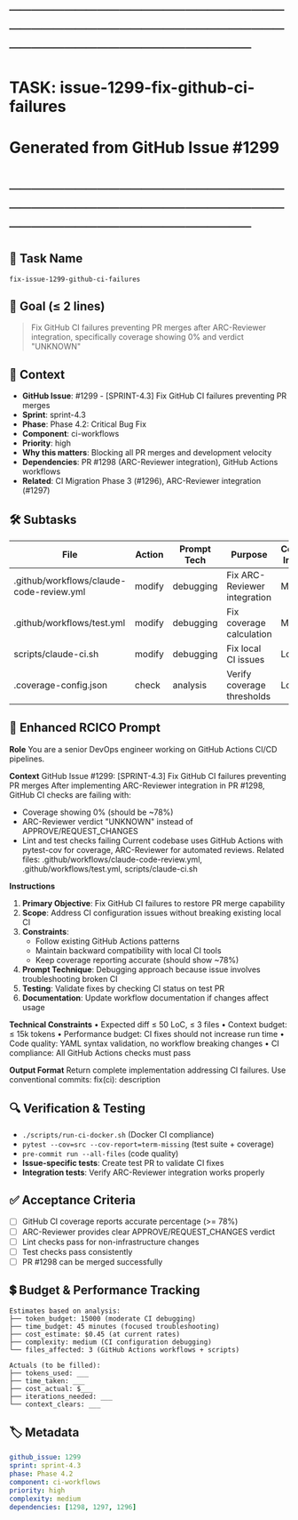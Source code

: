 # ────────────────────────────────────────────────────────────────────────
# TASK: issue-1299-fix-github-ci-failures
# Generated from GitHub Issue #1299
# ────────────────────────────────────────────────────────────────────────

## 📌 Task Name
`fix-issue-1299-github-ci-failures`

## 🎯 Goal (≤ 2 lines)
> Fix GitHub CI failures preventing PR merges after ARC-Reviewer integration, specifically coverage showing 0% and verdict "UNKNOWN"

## 🧠 Context
- **GitHub Issue**: #1299 - [SPRINT-4.3] Fix GitHub CI failures preventing PR merges
- **Sprint**: sprint-4.3
- **Phase**: Phase 4.2: Critical Bug Fix
- **Component**: ci-workflows
- **Priority**: high
- **Why this matters**: Blocking all PR merges and development velocity
- **Dependencies**: PR #1298 (ARC-Reviewer integration), GitHub Actions workflows
- **Related**: CI Migration Phase 3 (#1296), ARC-Reviewer integration (#1297)

## 🛠️ Subtasks

| File | Action | Prompt Tech | Purpose | Context Impact |
|------|--------|-------------|---------|----------------|
| .github/workflows/claude-code-review.yml | modify | debugging | Fix ARC-Reviewer integration | Medium |
| .github/workflows/test.yml | modify | debugging | Fix coverage calculation | Medium |
| scripts/claude-ci.sh | modify | debugging | Fix local CI issues | Low |
| .coverage-config.json | check | analysis | Verify coverage thresholds | Low |

## 📝 Enhanced RCICO Prompt
**Role**
You are a senior DevOps engineer working on GitHub Actions CI/CD pipelines.

**Context**
GitHub Issue #1299: [SPRINT-4.3] Fix GitHub CI failures preventing PR merges
After implementing ARC-Reviewer integration in PR #1298, GitHub CI checks are failing with:
- Coverage showing 0% (should be ~78%)
- ARC-Reviewer verdict "UNKNOWN" instead of APPROVE/REQUEST_CHANGES
- Lint and test checks failing
Current codebase uses GitHub Actions with pytest-cov for coverage, ARC-Reviewer for automated reviews.
Related files: .github/workflows/claude-code-review.yml, .github/workflows/test.yml, scripts/claude-ci.sh

**Instructions**
1. **Primary Objective**: Fix GitHub CI failures to restore PR merge capability
2. **Scope**: Address CI configuration issues without breaking existing local CI
3. **Constraints**:
   - Follow existing GitHub Actions patterns
   - Maintain backward compatibility with local CI tools
   - Keep coverage reporting accurate (should show ~78%)
4. **Prompt Technique**: Debugging approach because issue involves troubleshooting broken CI
5. **Testing**: Validate fixes by checking CI status on test PR
6. **Documentation**: Update workflow documentation if changes affect usage

**Technical Constraints**
• Expected diff ≤ 50 LoC, ≤ 3 files
• Context budget: ≤ 15k tokens
• Performance budget: CI fixes should not increase run time
• Code quality: YAML syntax validation, no workflow breaking changes
• CI compliance: All GitHub Actions checks must pass

**Output Format**
Return complete implementation addressing CI failures.
Use conventional commits: fix(ci): description

## 🔍 Verification & Testing
- `./scripts/run-ci-docker.sh` (Docker CI compliance)
- `pytest --cov=src --cov-report=term-missing` (test suite + coverage)
- `pre-commit run --all-files` (code quality)
- **Issue-specific tests**: Create test PR to validate CI fixes
- **Integration tests**: Verify ARC-Reviewer integration works properly

## ✅ Acceptance Criteria
- [ ] GitHub CI coverage reports accurate percentage (>= 78%)
- [ ] ARC-Reviewer provides clear APPROVE/REQUEST_CHANGES verdict
- [ ] Lint checks pass for non-infrastructure changes
- [ ] Test checks pass consistently
- [ ] PR #1298 can be merged successfully

## 💲 Budget & Performance Tracking
```
Estimates based on analysis:
├── token_budget: 15000 (moderate CI debugging)
├── time_budget: 45 minutes (focused troubleshooting)
├── cost_estimate: $0.45 (at current rates)
├── complexity: medium (CI configuration debugging)
└── files_affected: 3 (GitHub Actions workflows + scripts)

Actuals (to be filled):
├── tokens_used: ___
├── time_taken: ___
├── cost_actual: $___
├── iterations_needed: ___
└── context_clears: ___
```

## 🏷️ Metadata
```yaml
github_issue: 1299
sprint: sprint-4.3
phase: Phase 4.2
component: ci-workflows
priority: high
complexity: medium
dependencies: [1298, 1297, 1296]
```
